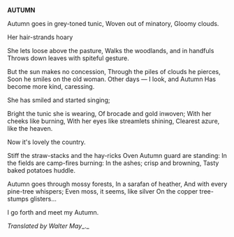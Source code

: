  
**AUTUMN**

Autumn goes in grey-toned tunic, Woven out of minatory, Gloomy clouds.

Her hair-strands hoary

She lets loose above the pasture, Walks the woodlands, and in handfuls Throws down leaves with spiteful gesture.

But  the sun makes no concession, Through the piles of clouds he pierces, Soon he smiles on the old woman. Other days — I look, and Autumn Has become more kind, caressing.

She has smiled and started singing;

Bright the tunic she is wearing, Of brocade and gold inwoven; With her cheeks like burning, With her eyes like streamlets shining, Clearest azure, like the heaven.

Now it's lovely the country.

Stiff the straw-stacks and the hay-ricks Oven Autumn guard are standing: In the fields are camp-fires burning: In the ashes; crisp and browning, Tasty baked potatoes huddle.

Autumn goes through mossy forests, In a sarafan of heather, And with every pine-tree whispers; Even moss, it seems, like silver On the copper tree-stumps glisters...

I go forth and meet my Autumn.

_Translated by Walter May__._

